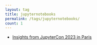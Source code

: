```yaml
---
layout: tag
title: jupyternotebooks
permalink: /tags/jupyternotebooks/
count: 1
---
```


- [Insights from JupyterCon 2023 in Paris](https://gosein.de/jupytercon-2023-paris.html)
